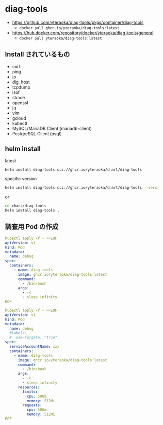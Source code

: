 # diag-tools

- https://github.com/yteraoka/diag-tools/pkgs/container/diag-tools
  - `docker pull ghcr.io/yteraoka/diag-tools:latest`
- https://hub.docker.com/repository/docker/yteraoka/diag-tools/general
  - `docker pull yteraoka/diag-tools:latest`

## Install されているもの

- curl
- ping
- ip
- dig, host
- tcpdump
- lsof
- strace
- openssl
- jq
- vim
- gcloud
- kubectl
- MySQL/MariaDB Client (mariadb-client)
- PostgreSQL Client (psql)

## helm install

latest

```bash
helm install diag-tools oci://ghcr.io/yteraoka/chart/diag-tools
```

specific version

```bash
helm install diag-tools oci://ghcr.io/yteraoka/chart/diag-tools --version 0.5.16
```

or

```bash
cd chart/diag-tools
helm install diag-tools .
```

## 調査用 Pod の作成

```yaml
kubectl apply -f - <<EOF
apiVersion: v1
kind: Pod
metadata:
  name: debug
spec:
  containers:
    - name: diag-tools
      image: ghcr.io/yteraoka/diag-tools:latest
      command:
        - /bin/bash
      args:
        - -c
        - sleep infinity
EOF
```

```yaml
kubectl apply -f - <<EOF
apiVersion: v1
kind: Pod
metadata:
  name: debug
  #labels:
  #  use-fargate: "true"
spec:
  serviceAccountName: xxx
  containers:
    - name: diag-tools
      image: ghcr.io/yteraoka/diag-tools:latest
      command:
        - /bin/bash
      args:
        - -c
        - sleep infinity
      resources:
        limits:
          cpu: 500m
          memory: 512Mi
        requests:
          cpu: 500m
          memory: 512Mi
EOF
```
